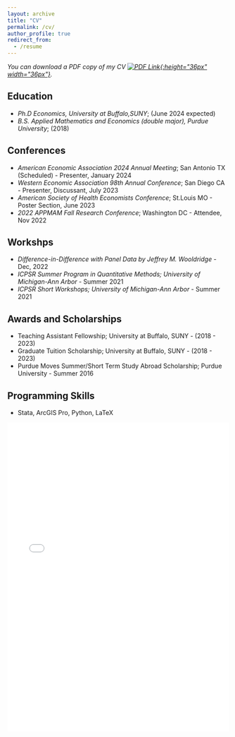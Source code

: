 ```yaml
---
layout: archive
title: "CV"
permalink: /cv/
author_profile: true
redirect_from:
  - /resume
---
```



*You can download a PDF copy of my CV [![PDF Link](/yushangw/images/research/pdf.jpeg){:height="36px" width="36px"}](/yushangw/files/pdf/CV_YushangWei_Research.pdf).*

## Education ##
- *Ph.D Economics, University at Buffalo,SUNY*; (June 2024 expected)
- *B.S. Applied Mathematics and Economics (double major), Purdue University*; (2018)

## Conferences ##

- *American Economic Association 2024 Annual Meeting*; San Antonio TX (Scheduled) - Presenter, January 2024
- *Western Economic Association 98th Annual Conference*; San Diego CA - Presenter, Discussant, July 2023
- *American Society of Health Economists Conference*; St.Louis MO - Poster Section, June 2023
- *2022 APPMAM Fall Research Conference*; Washington DC - Attendee, Nov 2022

## Workshps ##
- *Difference-in-Difference with Panel Data by Jeffrey M. Wooldridge* - Dec, 2022
- *ICPSR Summer Program in Quantitative Methods; University of Michigan-Ann Arbor* - Summer 2021
- *ICPSR Short Workshops; University of Michigan-Ann Arbor* - Summer 2021

## Awards and Scholarships ##
- Teaching Assistant Fellowship; University at Buffalo, SUNY - (2018 - 2023)
- Graduate Tuition Scholarship; University at Buffalo, SUNY - (2018 - 2023)
- Purdue Moves Summer/Short Term Study Abroad Scholarship; Purdue University - Summer 2016

## Programming Skills ##
- Stata, ArcGIS Pro, Python, LaTeX


<iframe src="/yushangw/files/pdf/Yushang_PhD_UB_CV.pdf" width="100%" height="700" frameborder="no" border="0" marginwidth="0" marginheight="0"></iframe>
